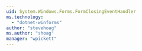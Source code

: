 ```yaml
---
uid: System.Windows.Forms.FormClosingEventHandler
ms.technology: 
  - "dotnet-winforms"
author: "stevehoag"
ms.author: "shoag"
manager: "wpickett"
---
```

